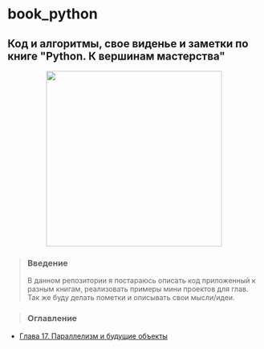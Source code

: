# book_python

## Код и алгоритмы, свое виденье и заметки по книге "Python. К вершинам мастерства"
<p align="center" markdown="1">
  <img src="https://github.com/user-attachments/assets/9f147259-ff84-4cb0-8e16-cdab34ce681d" height="350" />
</p>

> ### Введение
> В данном репозитории я постараюсь описать код приложенный к разным книгам, реализовать примеры мини проектов для глав.
> Так же буду делать пометки и описывать свои мысли/идеи.

> ### Оглавление
- [Глава 17. Параллелизм и будущие объекты](chapters/chapter17.md)
